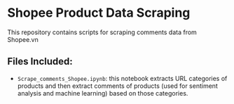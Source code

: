 ﻿# Shopee Product Data Scraping

This repository contains scripts for scraping comments data from Shopee.vn

## Files Included:
- `Scrape_comments_Shopee.ipynb`: this notebook extracts URL categories of products and then extract comments of products (used for sentiment analysis and machine learning) based on those categories.
